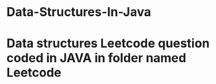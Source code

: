 # Data-Structures-In-Java

# Data structures Leetcode question coded in JAVA in folder named Leetcode
